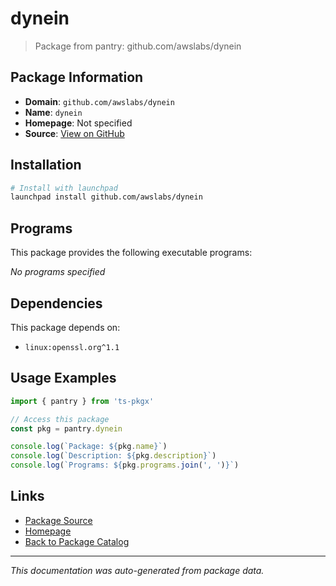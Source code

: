 # dynein

> Package from pantry: github.com/awslabs/dynein

## Package Information

- **Domain**: `github.com/awslabs/dynein`
- **Name**: `dynein`
- **Homepage**: Not specified
- **Source**: [View on GitHub](https://github.com/pkgxdev/pantry/tree/main/projects/github.com/awslabs/dynein/package.yml)

## Installation

```bash
# Install with launchpad
launchpad install github.com/awslabs/dynein
```

## Programs

This package provides the following executable programs:

*No programs specified*

## Dependencies

This package depends on:

- `linux:openssl.org^1.1`

## Usage Examples

```typescript
import { pantry } from 'ts-pkgx'

// Access this package
const pkg = pantry.dynein

console.log(`Package: ${pkg.name}`)
console.log(`Description: ${pkg.description}`)
console.log(`Programs: ${pkg.programs.join(', ')}`)
```

## Links

- [Package Source](https://github.com/pkgxdev/pantry/tree/main/projects/github.com/awslabs/dynein/package.yml)
- [Homepage](#)
- [Back to Package Catalog](../../../package-catalog.md)

---

*This documentation was auto-generated from package data.*
